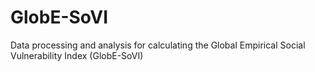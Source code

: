 # GlobE-SoVI
Data processing and analysis for calculating the Global Empirical Social Vulnerability Index (GlobE-SoVI)
